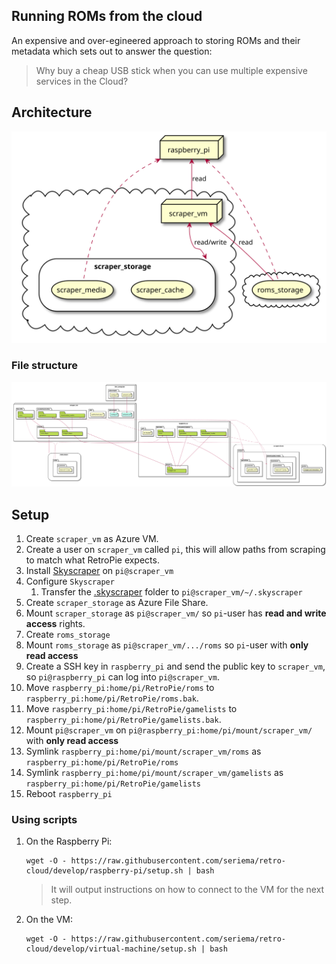 Running ROMs from the cloud
---

An expensive and over-egineered approach to storing ROMs and their metadata which sets out to answer the question:
> Why buy a cheap USB stick when you can use multiple expensive services in the Cloud?

## Architecture

![architecture-diagram](diagrams/architecture.svg)

### File structure

![filestructure-diagram](diagrams/filestructure.svg)

## Setup

1. Create `scraper_vm` as Azure VM.
1. Create a user on `scraper_vm` called `pi`, this will allow paths from scraping to match what RetroPie expects.
1. Install [Skyscraper](https://github.com/muldjord/skyscraper) on `pi@scraper_vm`
1. Configure `Skyscraper`
    1. Transfer the [.skyscraper](.skyscraper/) folder to `pi@scraper_vm/~/.skyscraper`
1. Create `scraper_storage` as Azure File Share.
1. Mount `scraper_storage` as `pi@scraper_vm/` so `pi`-user has **read and write access** rights.
1. Create `roms_storage`
1. Mount `roms_storage` as `pi@scraper_vm/.../roms` so `pi`-user with **only read access**
1. Create a SSH key in `raspberry_pi` and send the public key to `scraper_vm`, so `pi@raspberry_pi` can log into `pi@scraper_vm`.
1. Move `raspberry_pi:home/pi/RetroPie/roms` to `raspberry_pi:home/pi/RetroPie/roms.bak`.
1. Move `raspberry_pi:home/pi/RetroPie/gamelists` to `raspberry_pi:home/pi/RetroPie/gamelists.bak`.
1. Mount `pi@scraper_vm` on `pi@raspberry_pi:home/pi/mount/scraper_vm/` with **only read access**
1. Symlink `raspberry_pi:home/pi/mount/scraper_vm/roms` as `raspberry_pi:home/pi/RetroPie/roms`
1. Symlink `raspberry_pi:home/pi/mount/scraper_vm/gamelists` as `raspberry_pi:home/pi/RetroPie/gamelists`
1. Reboot `raspberry_pi`

### Using scripts

1. On the Raspberry Pi:
    ```
    wget -O - https://raw.githubusercontent.com/seriema/retro-cloud/develop/raspberry-pi/setup.sh | bash
    ```
    > It will output instructions on how to connect to the VM for the next step.
1. On the VM:
    ```
    wget -O - https://raw.githubusercontent.com/seriema/retro-cloud/develop/virtual-machine/setup.sh | bash
    ```
